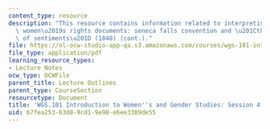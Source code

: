```yaml
---
content_type: resource
description: "This resource contains information related to interpreting classic american\
  \ women\u2019s rights documents: seneca falls convention and \u201Cthe declaration\
  \ of sentiments\u201D (1848) (cont.)."
file: https://ol-ocw-studio-app-qa.s3.amazonaws.com/courses/wgs-101-introduction-to-womens-and-gender-studies-fall-2014/67fea25363d89cd19e98e6ee3389de55_MITWGS_101F14_Sess4.pdf
file_type: application/pdf
learning_resource_types:
- Lecture Notes
ocw_type: OCWFile
parent_title: Lecture Outlines
parent_type: CourseSection
resourcetype: Document
title: 'WGS.101 Introduction to Women''s and Gender Studies: Session 4 Lecture Outline'
uid: 67fea253-63d8-9cd1-9e98-e6ee3389de55
---
```

